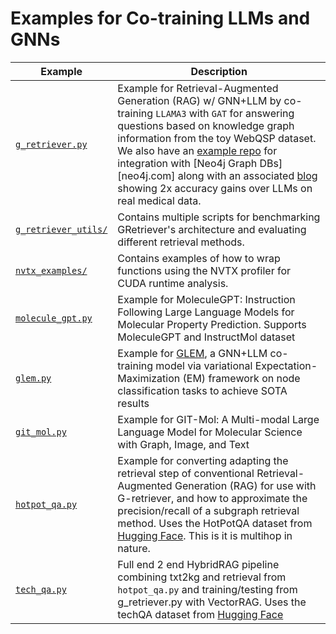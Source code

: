 # Examples for Co-training LLMs and GNNs

| Example                                      | Description                                                                                                                                                                                                                                                                                                                                                                                                                                                                                                                               |
| -------------------------------------------- | ----------------------------------------------------------------------------------------------------------------------------------------------------------------------------------------------------------------------------------------------------------------------------------------------------------------------------------------------------------------------------------------------------------------------------------------------------------------------------------------------------------------------------------------- |
| [`g_retriever.py`](./g_retriever.py)         | Example for Retrieval-Augmented Generation (RAG) w/ GNN+LLM by co-training `LLAMA3` with `GAT` for answering questions based on knowledge graph information from the toy WebQSP dataset. We also have an [example repo](https://github.com/neo4j-product-examples/neo4j-gnn-llm-example) for integration with [Neo4j Graph DBs][neo4j.com] along with an associated [blog](https://developer.nvidia.com/blog/boosting-qa-accuracy-with-graphrag-using-pyg-and-graph-databases/) showing 2x accuracy gains over LLMs on real medical data. |
| [`g_retriever_utils/`](./g_retriever_utils/) | Contains multiple scripts for benchmarking GRetriever's architecture and evaluating different retrieval methods.                                                                                                                                                                                                                                                                                                                                                                                                                          |
| [`nvtx_examples/`](./nvtx_examples/)         | Contains examples of how to wrap functions using the NVTX profiler for CUDA runtime analysis.                                                                                                                                                                                                                                                                                                                                                                                                                                             |
| [`molecule_gpt.py`](./molecule_gpt.py)       | Example for MoleculeGPT: Instruction Following Large Language Models for Molecular Property Prediction. Supports MoleculeGPT and InstructMol dataset                                                                                                                                                                                                                                                                                                                                                                                      |
| [`glem.py`](./glem.py)                       | Example for [GLEM](https://arxiv.org/abs/2210.14709), a GNN+LLM co-training model via variational Expectation-Maximization (EM) framework on node classification tasks to achieve SOTA results                                                                                                                                                                                                                                                                                                                                            |
| [`git_mol.py`](./git_mol.py)                 | Example for GIT-Mol: A Multi-modal Large Language Model for Molecular Science with Graph, Image, and Text                                                                                                                                                                                                                                                                                                                                                                                                                                 |
| [`hotpot_qa.py`](./hotpot_qa.py)             | Example for converting adapting the retrieval step of conventional Retrieval-Augmented Generation (RAG) for use with G-retriever, and how to approximate the precision/recall of a subgraph retrieval method. Uses the HotPotQA dataset from [Hugging Face](https://huggingface.co/datasets/hotpotqa/hotpot_qa). This is it is multihop in nature. |
| [`tech_qa.py`](./tech_qa.py)                 | Full end 2 end HybridRAG pipeline combining txt2kg and retrieval from `hotpot_qa.py` and training/testing from g_retriever.py with VectorRAG. Uses the techQA dataset from [Hugging Face](https://huggingface.co/datasets/rojagtap/tech-qa)                            

